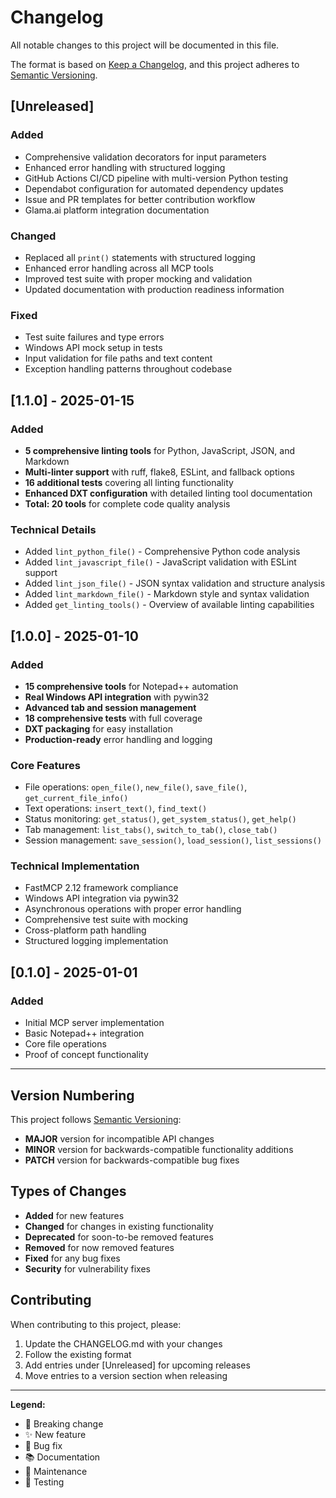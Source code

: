 # Changelog

All notable changes to this project will be documented in this file.

The format is based on [Keep a Changelog](https://keepachangelog.com/en/1.0.0/),
and this project adheres to [Semantic Versioning](https://semver.org/spec/v2.0.0.html).

## [Unreleased]

### Added
- Comprehensive validation decorators for input parameters
- Enhanced error handling with structured logging
- GitHub Actions CI/CD pipeline with multi-version Python testing
- Dependabot configuration for automated dependency updates
- Issue and PR templates for better contribution workflow
- Glama.ai platform integration documentation

### Changed
- Replaced all `print()` statements with structured logging
- Enhanced error handling across all MCP tools
- Improved test suite with proper mocking and validation
- Updated documentation with production readiness information

### Fixed
- Test suite failures and type errors
- Windows API mock setup in tests
- Input validation for file paths and text content
- Exception handling patterns throughout codebase

## [1.1.0] - 2025-01-15

### Added
- **5 comprehensive linting tools** for Python, JavaScript, JSON, and Markdown
- **Multi-linter support** with ruff, flake8, ESLint, and fallback options
- **16 additional tests** covering all linting functionality
- **Enhanced DXT configuration** with detailed linting tool documentation
- **Total: 20 tools** for complete code quality analysis

### Technical Details
- Added `lint_python_file()` - Comprehensive Python code analysis
- Added `lint_javascript_file()` - JavaScript validation with ESLint support
- Added `lint_json_file()` - JSON syntax validation and structure analysis
- Added `lint_markdown_file()` - Markdown style and syntax validation
- Added `get_linting_tools()` - Overview of available linting capabilities

## [1.0.0] - 2025-01-10

### Added
- **15 comprehensive tools** for Notepad++ automation
- **Real Windows API integration** with pywin32
- **Advanced tab and session management**
- **18 comprehensive tests** with full coverage
- **DXT packaging** for easy installation
- **Production-ready** error handling and logging

### Core Features
- File operations: `open_file()`, `new_file()`, `save_file()`, `get_current_file_info()`
- Text operations: `insert_text()`, `find_text()`
- Status monitoring: `get_status()`, `get_system_status()`, `get_help()`
- Tab management: `list_tabs()`, `switch_to_tab()`, `close_tab()`
- Session management: `save_session()`, `load_session()`, `list_sessions()`

### Technical Implementation
- FastMCP 2.12 framework compliance
- Windows API integration via pywin32
- Asynchronous operations with proper error handling
- Comprehensive test suite with mocking
- Cross-platform path handling
- Structured logging implementation

## [0.1.0] - 2025-01-01

### Added
- Initial MCP server implementation
- Basic Notepad++ integration
- Core file operations
- Proof of concept functionality

---

## Version Numbering

This project follows [Semantic Versioning](https://semver.org/):

- **MAJOR** version for incompatible API changes
- **MINOR** version for backwards-compatible functionality additions
- **PATCH** version for backwards-compatible bug fixes

## Types of Changes

- **Added** for new features
- **Changed** for changes in existing functionality
- **Deprecated** for soon-to-be removed features
- **Removed** for now removed features
- **Fixed** for any bug fixes
- **Security** for vulnerability fixes

## Contributing

When contributing to this project, please:
1. Update the CHANGELOG.md with your changes
2. Follow the existing format
3. Add entries under [Unreleased] for upcoming releases
4. Move entries to a version section when releasing

---

**Legend:**
- 🎯 Breaking change
- ✨ New feature
- 🐛 Bug fix
- 📚 Documentation
- 🔧 Maintenance
- 🧪 Testing
